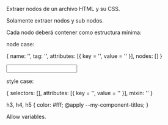 Extraer nodos de un archivo HTML y su CSS.

Solamente extraer nodos y sub nodos.

Cada nodo deberá contener como estructura mínima:

node case:

{
    name: '<camelCase>',
    tag: '<dash-case>',
    attributes: [{
        key = '', value = ''
    }],
    nodes: []
}

<input name="" value="" >

style case:

{
    selectors: [],
    attributes: [{
        key = '', value = ''
    }],
    mixin: ''
}

h3, h4, h5 {
    color: #fff;
    @apply --my-component-titles;
}

Allow variables.